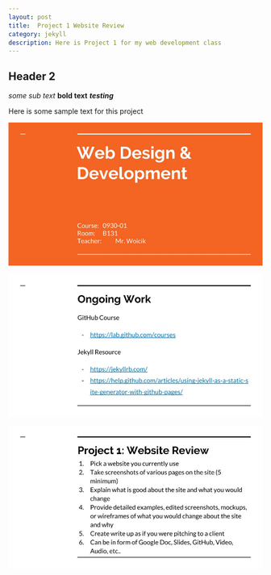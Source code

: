 ```yaml
---
layout: post
title:  Project 1 Website Review
category: jekyll 
description: Here is Project 1 for my web development class
---
```


## Header 2

*some sub text* **bold text** ***testing***

Here is some sample text for this project

![My first Slide](https://raw.githubusercontent.com/Maynard-Schools/jekyll-setup-swoicik/master/assets/img/webdev1.jpg)

![My second slide](https://raw.githubusercontent.com/Maynard-Schools/jekyll-setup-swoicik/master/assets/img/webdev2.jpg)

![My third slide](https://raw.githubusercontent.com/Maynard-Schools/jekyll-setup-swoicik/master/assets/img/webdev3.jpg)


